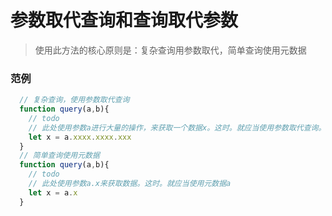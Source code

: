# 参数取代查询和查询取代参数
> 使用此方法的核心原则是：复杂查询用参数取代，简单查询使用元数据

### 范例
```javascript
  // 复杂查询，使用参数取代查询
  function query(a,b){
    // todo
    // 此处使用参数a进行大量的操作，来获取一个数据x。这时。就应当使用参数取代查询。
    let x = a.xxxx.xxxx.xxx
  }
  // 简单查询使用元数据
  function query(a,b){
    // todo
    // 此处使用参数a.x来获取数据。这时。就应当使用元数据a
    let x = a.x
  }
``` 